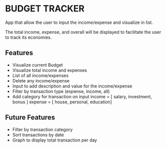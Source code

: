 # BUDGET TRACKER

App that allow the user to input the income/expense and visualize in list.

The total income, expense, and overall will be displayed to facilitate the user to track its economies.

## Features

* Visualize current Budget
* Visualize total income and expenses
* List of all income/expenses
* Delete any income/expense
* Input to add description and value for the income/expense
* Filter by transaction type (expense, income, all)
* Add category for transaction on input
  income = [ salary, investment, bonus ]
  expense = [ house, personal, education]

## Future Features

* Filter by transaction category
* Sort transactions by date
* Graph to display total transaction per day